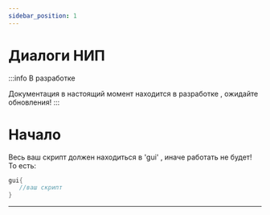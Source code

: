 ```yaml
---
sidebar_position: 1
---
```


# Диалоги НИП

:::info В разработке

Документация в настоящий момент находится в разработке , ожидайте обновления!
:::

# Начало
Весь ваш скрипт должен находиться в 'gui' , иначе работать не будет!
То есть:
```kotlin
gui{
   //ваш скрипт
}
```

---
